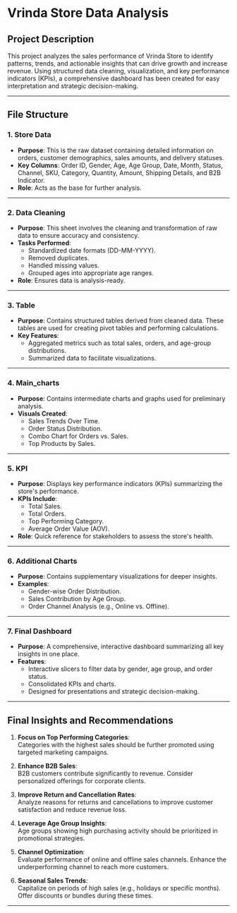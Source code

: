 
# Vrinda Store Data Analysis  

## Project Description  
This project analyzes the sales performance of Vrinda Store to identify patterns, trends, and actionable insights that can drive growth and increase revenue. Using structured data cleaning, visualization, and key performance indicators (KPIs), a comprehensive dashboard has been created for easy interpretation and strategic decision-making.

--- 
## File Structure  

### 1. **Store Data**  
- **Purpose**: This is the raw dataset containing detailed information on orders, customer demographics, sales amounts, and delivery statuses.  
- **Key Columns**: Order ID, Gender, Age, Age Group, Date, Month, Status, Channel, SKU, Category, Quantity, Amount, Shipping Details, and B2B Indicator.  
- **Role**: Acts as the base for further analysis.  

---

### 2. **Data Cleaning**  
- **Purpose**: This sheet involves the cleaning and transformation of raw data to ensure accuracy and consistency.  
- **Tasks Performed**:  
  - Standardized date formats (DD-MM-YYYY).  
  - Removed duplicates.  
  - Handled missing values.  
  - Grouped ages into appropriate age ranges.  
- **Role**: Ensures data is analysis-ready.  

---

### 3. **Table**  
- **Purpose**: Contains structured tables derived from cleaned data. These tables are used for creating pivot tables and performing calculations.  
- **Key Features**:  
  - Aggregated metrics such as total sales, orders, and age-group distributions.  
  - Summarized data to facilitate visualizations.  

---

### 4. **Main_charts**  
- **Purpose**: Contains intermediate charts and graphs used for preliminary analysis.  
- **Visuals Created**:  
  - Sales Trends Over Time.  
  - Order Status Distribution.  
  - Combo Chart for Orders vs. Sales.  
  - Top Products by Sales.  

---

### 5. **KPI**  
- **Purpose**: Displays key performance indicators (KPIs) summarizing the store's performance.  
- **KPIs Include**:  
  - Total Sales.  
  - Total Orders.  
  - Top Performing Category.  
  - Average Order Value (AOV).  
- **Role**: Quick reference for stakeholders to assess the store's health.  

---

### 6. **Additional Charts**  
- **Purpose**: Contains supplementary visualizations for deeper insights.  
- **Examples**:  
  - Gender-wise Order Distribution.  
  - Sales Contribution by Age Group.  
  - Order Channel Analysis (e.g., Online vs. Offline).  

---

### 7. **Final Dashboard**  
- **Purpose**: A comprehensive, interactive dashboard summarizing all key insights in one place.  
- **Features**:  
  - Interactive slicers to filter data by gender, age group, and order status.  
  - Consolidated KPIs and charts.  
  - Designed for presentations and strategic decision-making.  

---

## Final Insights and Recommendations  

1. **Focus on Top Performing Categories**:  
   Categories with the highest sales should be further promoted using targeted marketing campaigns.  

2. **Enhance B2B Sales**:  
   B2B customers contribute significantly to revenue. Consider personalized offerings for corporate clients.  

3. **Improve Return and Cancellation Rates**:  
   Analyze reasons for returns and cancellations to improve customer satisfaction and reduce revenue loss.  

4. **Leverage Age Group Insights**:  
   Age groups showing high purchasing activity should be prioritized in promotional strategies.  

5. **Channel Optimization**:  
   Evaluate performance of online and offline sales channels. Enhance the underperforming channel to reach more customers.  

6. **Seasonal Sales Trends**:  
   Capitalize on periods of high sales (e.g., holidays or specific months). Offer discounts or bundles during these times.  

---


